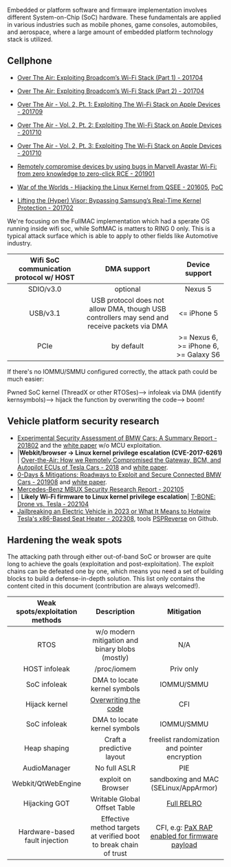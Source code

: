 Embedded or platform software and firmware implementation involves different System-on-Chip (SoC) hardware. These fundamentals are applied in various industries such as mobile phones, game consoles, automobiles, and aerospace, where a large amount of embedded platform technology stack is utilized.

## Cellphone
* [Over The Air: Exploiting Broadcom’s Wi-Fi Stack (Part 1) - 201704](https://googleprojectzero.blogspot.com/2017/04/over-air-exploiting-broadcoms-wi-fi_4.html)
* [Over The Air: Exploiting Broadcom’s Wi-Fi Stack (Part 2) - 201704](https://googleprojectzero.blogspot.com/2017/04/over-air-exploiting-broadcoms-wi-fi_11.html)
* [Over The Air - Vol. 2, Pt. 1: Exploiting The Wi-Fi Stack on Apple Devices - 201709](https://googleprojectzero.blogspot.com/2017/09/over-air-vol-2-pt-1-exploiting-wi-fi.html)
* [Over The Air - Vol. 2, Pt. 2: Exploiting The Wi-Fi Stack on Apple Devices - 201710](https://googleprojectzero.blogspot.com/2017/10/over-air-vol-2-pt-2-exploiting-wi-fi.html)
* [Over The Air - Vol. 2, Pt. 3: Exploiting The Wi-Fi Stack on Apple Devices  - 201710](https://googleprojectzero.blogspot.com/2017/10/over-air-vol-2-pt-3-exploiting-wi-fi.html)
* [Remotely compromise devices by using bugs in Marvell Avastar Wi-Fi: from zero knowledge to zero-click RCE - 201901](https://embedi.org/blog/remotely-compromise-devices-by-using-bugs-in-marvell-avastar-wi-fi-from-zero-knowledge-to-zero-click-rce/)

* [War of the Worlds - Hijacking the Linux Kernel from QSEE - 201605](http://bits-please.blogspot.com/2016/05/war-of-worlds-hijacking-linux-kernel.html), [PoC](https://github.com/laginimaineb/WarOfTheWorlds)
* [Lifting the (Hyper) Visor: Bypassing Samsung’s Real-Time Kernel Protection - 201702](https://googleprojectzero.blogspot.com/2017/02/lifting-hyper-visor-bypassing-samsungs.html)

We're focusing on the FullMAC implementation which had a sperate OS running inside wifi soc, while SoftMAC is matters to RING 0 only. This is a typical attack surface which is able to apply to other fields like Automotive industry.

| Wifi SoC communication protocol w/ HOST | DMA support       | Device support|
|:---------------------------------------:|:-----------------:|:-------------:|
| SDIO/v3.0                               | optional          | Nexus 5       |
| USB/v3.1             | USB protocol does not allow DMA, though USB controllers may send and receive packets via DMA | <= iPhone 5  |
| PCIe                 | by default                           | >= Nexus 6, >= iPhone 6, >= Galaxy S6 |

If there's no IOMMU/SMMU configured correctly, the attack path could be much easier:

Pwned SoC kernel (ThreadX or other RTOSes)--> infoleak via DMA (identify kernsymbols)--> hijack the function by overwriting the code--> boom!

## Vehicle platform security research
* [Experimental Security Assessment of BMW Cars: A Summary Report - 201802](https://keenlab.tencent.com/en/whitepapers/Experimental_Security_Assessment_of_BMW_Cars_by_KeenLab.pdf) and the [white paper](https://web.archive.org/web/20221208170705/http://kunnamon.io/tbone/tbone-v1.0-redacted.pdf) w/o MCU exploitation.
* |**Webkit/browser -> Linux kernel privilege escalation (CVE-2017-6261)** | [Over-the-Air: How we Remotely Compromised the Gateway, BCM, and Autopilot ECUs of Tesla Cars - 2018](https://i.blackhat.com/us-18/Thu-August-9/us-18-Liu-Over-The-Air-How-We-Remotely-Compromised-The-Gateway-Bcm-And-Autopilot-Ecus-Of-Tesla-Cars.pdf) and [white paper](https://i.blackhat.com/us-18/Thu-August-9/us-18-Liu-Over-The-Air-How-We-Remotely-Compromised-The-Gateway-Bcm-And-Autopilot-Ecus-Of-Tesla-Cars-wp.pdf).
* [0-Days & Mitigations: Roadways to Exploit and Secure Connected BMW Cars - 201908](https://i.blackhat.com/USA-19/Thursday/us-19-Cai-0-Days-And-Mitigations-Roadways-To-Exploit-And-Secure-Connected-BMW-Cars.pdf) and [white paper](https://i.blackhat.com/USA-19/Thursday/us-19-Cai-0-Days-And-Mitigations-Roadways-To-Exploit-And-Secure-Connected-BMW-Cars-wp.pdf).
* [Mercedes-Benz MBUX Security Research Report - 202105](https://keenlab.tencent.com/en/whitepapers/Mercedes_Benz_Security_Research_Report_Final.pdf)
* | **Likely Wi-Fi firmware to Linux kernel privilege escalation**| [T-BONE: Drone vs. Tesla - 202104](https://web.archive.org/web/20230129133144/https://kunnamon.io/tbone/)
* [Jailbreaking an Electric Vehicle in 2023 or What It Means to Hotwire Tesla's x86-Based Seat Heater - 202308](https://i.blackhat.com/BH-US-23/Presentations/US-23-Werling-Jailbreaking-Teslas.pdf), tools [PSPReverse](https://github.com/PSPReverse) on Github.

## Hardening the weak spots

The attacking path through either out-of-band SoC or browser are quite long to achieve the goals (exploitation and post-exploitation). The exploit chains can be defeated one by one, which means you need a set of building blocks to build a defense-in-depth solution. This list only contains the content cited in this document (contribution are always welcomed!).

| Weak spots/exploitation methods      | Description                 | Mitigation |
|:------------------:|:---------------------------:|:----------:|
| RTOS               | w/o modern mitigation and binary blobs (mostly)       | N/A        |
| HOST infoleak      | /proc/iomem                 | Priv only  |
| SoC infoleak       | DMA to locate kernel symbols| IOMMU/SMMU |
| Hijack kernel      | [Overwriting the code](https://bits-please.blogspot.com/2016/05/war-of-worlds-hijacking-linux-kernel.html) | CFI        |
| SoC infoleak       | DMA to locate kernel symbols| IOMMU/SMMU |
| Heap shaping       | Craft a predictive layout   | freelist randomization and pointer encryption |
| AudioManager       | No full ASLR                | PIE |
| Webkit/QtWebEngine | exploit on Browser          | sandboxing and MAC (SELinux/AppArmor)  |
| Hijacking GOT      | Writable Global Offset Table | [Full RELRO](https://www.trapkit.de/articles/relro/) |
| Hardware-based fault injection | Effective method targets at verified boot to break chain of trust | CFI, e.g: [PaX RAP enabled for firmware payload](https://www.linkedin.com/posts/shawn-c-4836063_coreboot-heads-grsecurity-activity-6578088784351584256-7TuD) |
